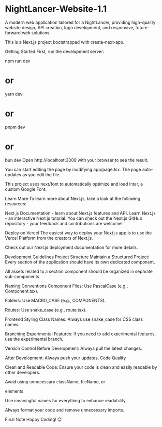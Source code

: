 # NightLancer-Website-1.1
A modern web application tailored for a NightLancer, providing high-quality website design, API creation, logo development, and responsive, future-forward web solutions.

This is a Next.js project bootstrapped with create-next-app.

Getting Started
First, run the development server:

npm run dev
# or
yarn dev
# or
pnpm dev
# or
bun dev
Open http://localhost:3000 with your browser to see the result.

You can start editing the page by modifying app/page.tsx. The page auto-updates as you edit the file.

This project uses next/font to automatically optimize and load Inter, a custom Google Font.

Learn More
To learn more about Next.js, take a look at the following resources:

Next.js Documentation - learn about Next.js features and API.
Learn Next.js - an interactive Next.js tutorial.
You can check out the Next.js GitHub repository - your feedback and contributions are welcome!

Deploy on Vercel
The easiest way to deploy your Next.js app is to use the Vercel Platform from the creators of Next.js.

Check out our Next.js deployment documentation for more details.

Development Guidelines
Project Structure
Maintain a Structured Project:
Every section of the application should have its own dedicated component.

All assets related to a section component should be organized in separate sub-components.

Naming Conventions
Component Files: Use PascalCase (e.g., Component.tsx).

Folders: Use MACRO_CASE (e.g., COMPONENTS).

Routes: Use snake_case (e.g., route.tsx).

Frontend Styling
Class Names: Always use snake_case for CSS class names.

Branching
Experimental Features: If you need to add experimental features, use the experimental branch.

Version Control
Before Development: Always pull the latest changes.

After Development: Always push your updates. Code Quality

Clean and Readable Code:
Ensure your code is clean and easily readable by other developers.

Avoid using unnecessary className, fileName, or <div> elements.

Use meaningful names for everything to enhance readability.

Always format your code and remove unnecessary imports.

Final Note
Happy Coding! 😊
